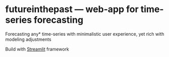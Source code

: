# futureinthepast — web-app for time-series forecasting


Forecasting any* time-series with minimalistic user experience, yet rich with modeling adjustments

Build with [Streamlit](https://www.streamlit.io/) framework
